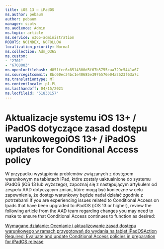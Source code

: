 ```yaml
---
title: iOS 13 — iPadOS
ms.author: pebaum
author: pebaum
manager: scotv
ms.audience: Admin
ms.topic: article
ms.service: o365-administration
ROBOTS: NOINDEX, NOFOLLOW
localization_priority: Normal
ms.collection: Adm_O365
ms.custom:
- "2701"
- "6700003"
ms.openlocfilehash: d851fcc6c8514300d5f67b5755caa729c5441a67
ms.sourcegitcommit: 8bc60ec34bc1e40685e3976576e04a2623f63a7c
ms.translationtype: MT
ms.contentlocale: pl-PL
ms.lasthandoff: 04/15/2021
ms.locfileid: "51833157"
---
```

# <a name="ios-13--ipados-updates-for-conditional-access-policy"></a><span data-ttu-id="0fb2e-102">Aktualizacje systemu iOS 13+ / iPadOS dotyczące zasad dostępu warunkowego</span><span class="sxs-lookup"><span data-stu-id="0fb2e-102">iOS 13+ / iPadOS updates for Conditional Access policy</span></span>

<span data-ttu-id="0fb2e-103">W przypadku wystąpienia problemów związanych z dostępem warunkowym na tabletach iPad, które zostały uaktualnione do systemu iPadOS (iOS 13 lub wyższego), zapoznaj się z następującym artykułem od zespołu AAD dotyczącym zmian, które mogą być konieczne w celu zapewnienia, że dostęp warunkowy będzie nadal działać zgodnie z potrzebami:</span><span class="sxs-lookup"><span data-stu-id="0fb2e-103">If you are experiencing issues related to Conditional Access on Ipads that have been upgraded to iPadOS (iOS 13 or higher), review the following article from the AAD team regarding changes you may need to make to ensure that Conditional Access continues to function as desired:</span></span>

[<span data-ttu-id="0fb2e-104">Wymagane działanie: Ocenianie i aktualizowanie zasad dostępu warunkowego w ramach przygotowań do wydania na tablet iPadOS</span><span class="sxs-lookup"><span data-stu-id="0fb2e-104">Action Required: Evaluate and update Conditional Access policies in preparation for iPadOS release</span></span>](https://support.microsoft.com/help/4521038/action-required-update-conditional-access-policies-for-ipados)